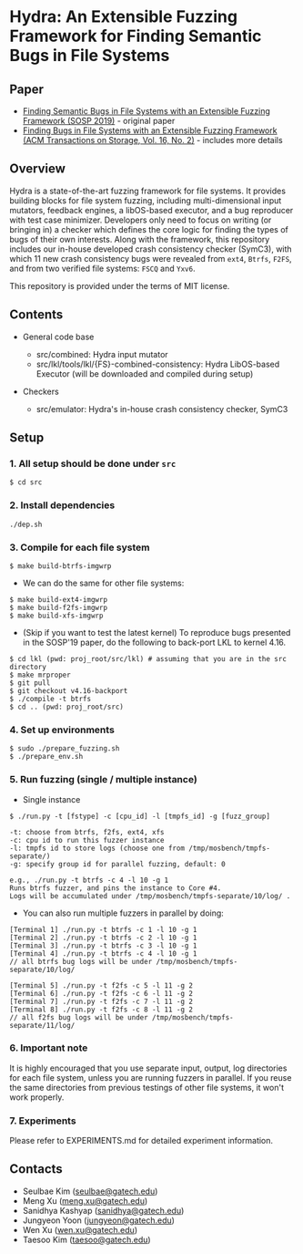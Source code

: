 # Hydra: An Extensible Fuzzing Framework for Finding Semantic Bugs in File Systems


## Paper

* [Finding Semantic Bugs in File Systems with an Extensible Fuzzing Framework (SOSP 2019)](https://squizz617.github.io/pubs/hydra-sosp19.pdf) - original paper
* [Finding Bugs in File Systems with an Extensible Fuzzing Framework (ACM Transactions on Storage, Vol. 16, No. 2)](https://squizz617.github.io/pubs/hydra-tos20.pdf) - includes more details


## Overview

Hydra is a state-of-the-art fuzzing framework for file systems.
It provides building blocks for file system fuzzing,
including multi-dimensional input mutators, feedback engines,
a libOS-based executor, and a bug reproducer with test case minimizer.
Developers only need to focus on writing (or bringing in) a checker
which defines the core logic for finding the types of bugs
of their own interests.
Along with the framework,
this repository includes our in-house developed
crash consistency checker (SymC3),
with which 11 new crash consistency bugs
were revealed from `ext4`, `Btrfs`, `F2FS`,
and from two verified file systems: `FSCQ` and `Yxv6`.

This repository is provided under the terms of MIT license.


## Contents

* General code base
  - src/combined: Hydra input mutator
  - src/lkl/tools/lkl/{FS}-combined-consistency: Hydra LibOS-based Executor
    (will be downloaded and compiled during setup)

* Checkers
  - src/emulator: Hydra's in-house crash consistency checker, SymC3


## Setup

### 1. All setup should be done under `src`
```
$ cd src
```

### 2. Install dependencies
```
./dep.sh
```

### 3. Compile for each file system
```
$ make build-btrfs-imgwrp
```

* We can do the same for other file systems:
```
$ make build-ext4-imgwrp
$ make build-f2fs-imgwrp
$ make build-xfs-imgwrp
```

* (Skip if you want to test the latest kernel) To reproduce bugs presented in the SOSP'19 paper, do the following to back-port LKL to kernel 4.16.
```
$ cd lkl (pwd: proj_root/src/lkl) # assuming that you are in the src directory
$ make mrproper
$ git pull
$ git checkout v4.16-backport
$ ./compile -t btrfs
$ cd .. (pwd: proj_root/src)
```

### 4. Set up environments
```
$ sudo ./prepare_fuzzing.sh
$ ./prepare_env.sh
```

### 5. Run fuzzing (single / multiple instance)

* Single instance

```
$ ./run.py -t [fstype] -c [cpu_id] -l [tmpfs_id] -g [fuzz_group]

-t: choose from btrfs, f2fs, ext4, xfs
-c: cpu id to run this fuzzer instance
-l: tmpfs id to store logs (choose one from /tmp/mosbench/tmpfs-separate/)
-g: specify group id for parallel fuzzing, default: 0

e.g., ./run.py -t btrfs -c 4 -l 10 -g 1
Runs btrfs fuzzer, and pins the instance to Core #4.
Logs will be accumulated under /tmp/mosbench/tmpfs-separate/10/log/ .
```

* You can also run multiple fuzzers in parallel by doing:
```
[Terminal 1] ./run.py -t btrfs -c 1 -l 10 -g 1
[Terminal 2] ./run.py -t btrfs -c 2 -l 10 -g 1
[Terminal 3] ./run.py -t btrfs -c 3 -l 10 -g 1
[Terminal 4] ./run.py -t btrfs -c 4 -l 10 -g 1
// all btrfs bug logs will be under /tmp/mosbench/tmpfs-separate/10/log/

[Terminal 5] ./run.py -t f2fs -c 5 -l 11 -g 2
[Terminal 6] ./run.py -t f2fs -c 6 -l 11 -g 2
[Terminal 7] ./run.py -t f2fs -c 7 -l 11 -g 2
[Terminal 8] ./run.py -t f2fs -c 8 -l 11 -g 2
// all f2fs bug logs will be under /tmp/mosbench/tmpfs-separate/11/log/
```

### 6. Important note

It is highly encouraged that you use separate input, output, log directories for each file system, unless you are running fuzzers in parallel. If you reuse the same directories from previous testings of other file systems, it won't work properly.

### 7. Experiments

Please refer to EXPERIMENTS.md for detailed experiment information.


## Contacts

* Seulbae Kim (seulbae@gatech.edu)
* Meng Xu (meng.xu@gatech.edu)
* Sanidhya Kashyap (sanidhya@gatech.edu)
* Jungyeon Yoon (jungyeon@gatech.edu)
* Wen Xu (wen.xu@gatech.edu)
* Taesoo Kim (taesoo@gatech.edu)

